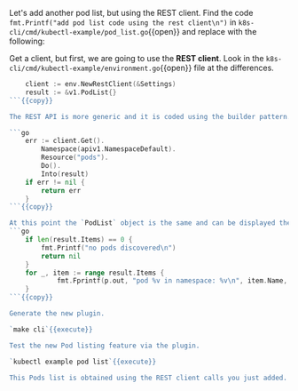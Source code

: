 Let's add another pod list, but using the REST client. Find the code `fmt.Printf("add pod list code using the rest client\n")` in `k8s-cli/cmd/kubectl-example/pod_list.go`{{open}} and replace with the following:

Get a client, but first, we are going to use the **REST client**. Look in the `k8s-cli/cmd/kubectl-example/environment.go`{{open}} file at the differences.

```go
	client := env.NewRestClient(&Settings)
	result := &v1.PodList{}
```{{copy}}

The REST API is more generic and it is coded using the builder pattern.

```go
	err := client.Get().
		Namespace(apiv1.NamespaceDefault).
		Resource("pods").
		Do().
		Into(result)
	if err != nil {
		return err
	}
```{{copy}}

At this point the `PodList` object is the same and can be displayed the same way as in the first part of this scenario.
```go
	if len(result.Items) == 0 {
		fmt.Printf("no pods discovered\n")
		return nil
	}
	for _, item := range result.Items {
			fmt.Fprintf(p.out, "pod %v in namespace: %v\n", item.Name, item.Namespace)
	}
```{{copy}}

Generate the new plugin.

`make cli`{{execute}}

Test the new Pod listing feature via the plugin.

`kubectl example pod list`{{execute}}

This Pods list is obtained using the REST client calls you just added.
